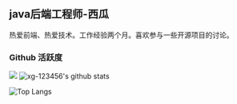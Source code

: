 
## java后端工程师-西瓜

热爱前端、热爱技术。工作经验两个月。喜欢参与一些开源项目的讨论。


### Github 活跃度

[![](https://activity-graph.herokuapp.com/graph?username=xg-123456&theme=dracula)](https://github.com/ashutosh00710/github-readme-activity-graph)
![xg-123456's github stats](https://github-readme-stats.vercel.app/api?username=xg-123456&show_icons=true&theme=vue)

![Top Langs](https://github-readme-stats.vercel.app/api/top-langs/?username=xg-123456)
